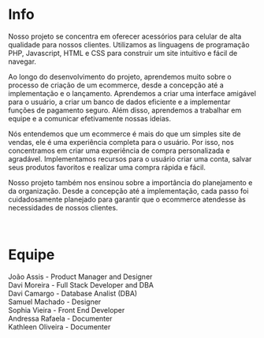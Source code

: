 

# Info

Nosso projeto se concentra em oferecer acessórios para celular de alta qualidade para nossos clientes. Utilizamos as linguagens de programação PHP, Javascript, HTML e CSS para construir um site intuitivo e fácil de navegar.

Ao longo do desenvolvimento do projeto, aprendemos muito sobre o processo de criação de um ecommerce, desde a concepção até a implementação e o lançamento. Aprendemos a criar uma interface amigável para o usuário, a criar um banco de dados eficiente e a implementar funções de pagamento seguro. Além disso, aprendemos a trabalhar em equipe e a comunicar efetivamente nossas ideias.

Nós entendemos que um ecommerce é mais do que um simples site de vendas, ele é uma experiência completa para o usuário. Por isso, nos concentramos em criar uma experiência de compra personalizada e agradável. Implementamos recursos para o usuário criar uma conta, salvar seus produtos favoritos e realizar uma compra rápida e fácil.

Nosso projeto também nos ensinou sobre a importância do planejamento e da organização. Desde a concepção até a implementação, cada passo foi cuidadosamente planejado para garantir que o ecommerce atendesse às necessidades de nossos clientes.

<br>

# Equipe

João Assis - Product Manager and Designer <br>
Davi Moreira - Full Stack Developer and DBA <br>
Davi Camargo - Database Analist (DBA) <br>
Samuel Machado - Designer <br>
Sophia Vieira - Front End Developer <br>
Andressa Rafaela - Documenter <br>
Kathleen Oliveira - Documenter <br>
